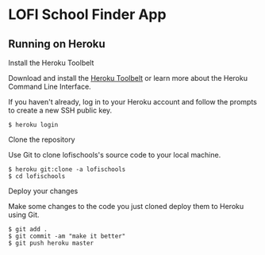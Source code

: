 LOFI School Finder App
======================

Running on Heroku
----------------------------
Install the Heroku Toolbelt

Download and install the [Heroku Toolbelt](https://toolbelt.heroku.com/) or learn more about the Heroku Command Line Interface.

If you haven't already, log in to your Heroku account and follow the prompts to create a new SSH public key.

    $ heroku login

Clone the repository

Use Git to clone lofischools's source code to your local machine.

    $ heroku git:clone -a lofischools
    $ cd lofischools

Deploy your changes

Make some changes to the code you just cloned deploy them to Heroku using Git.

    $ git add .
    $ git commit -am "make it better"
    $ git push heroku master


